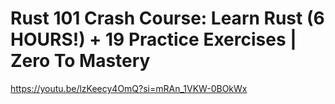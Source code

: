 # Rust 101 Crash Course: Learn Rust (6 HOURS!) + 19 Practice Exercises | Zero To Mastery

https://youtu.be/lzKeecy4OmQ?si=mRAn_1VKW-0BOkWx
